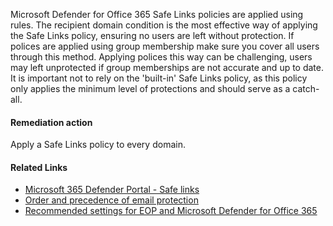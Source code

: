 Microsoft Defender for Office 365 Safe Links policies are applied using rules. The recipient domain condition is the most effective way of applying the Safe Links policy, ensuring no users are left without protection. If polices are applied using group membership make sure you cover all users through this method. Applying polices this way can be challenging, users may left unprotected if group memberships are not accurate and up to date. It is important not to rely on the 'built-in' Safe Links policy, as this policy only applies the minimum level of protections and should serve as a catch-all.

#### Remediation action
Apply a Safe Links policy to every domain.

#### Related Links

* [Microsoft 365 Defender Portal - Safe links](https://security.microsoft.com/safelinksv2) 
* [Order and precedence of email protection](https://aka.ms/orca-atpp-docs-4) 
* [Recommended settings for EOP and Microsoft Defender for Office 365](https://aka.ms/orca-atpp-docs-7)
